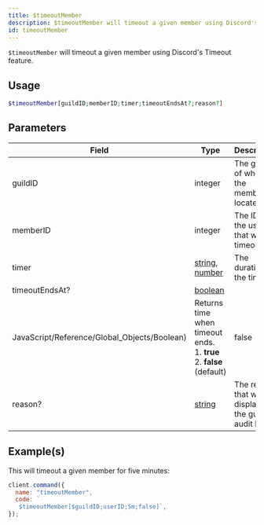 ```yaml
---
title: $timeoutMember
description: $timeoutMember will timeout a given member using Discord's Timeout feature.
id: timeoutMember
---
```


`$timeoutMember` will timeout a given member using Discord's Timeout feature.

## Usage

```php
$timeoutMember[guildID;memberID;timer;timeoutEndsAt?;reason?]
```

## Parameters

| Field                                        | Type                                                                                                                                                                                                 | Description                                                  | Required |
| -------------------------------------------- | ---------------------------------------------------------------------------------------------------------------------------------------------------------------------------------------------------- | ------------------------------------------------------------ | :------: |
| guildID                                      | integer                                                                                                                                                                                              | The guild ID of where the member is located in.              |   true   |
| memberID                                     | integer                                                                                                                                                                                              | The ID of the user that will be timeouted.                   |   true   |
| timer                                        | [string](https://developer.mozilla.org/en-US/docs/Web/JavaScript/Reference/Global_Objects/String), [number](https://developer.mozilla.org/en-US/docs/Web/JavaScript/Reference/Global_Objects/Number) | The duration of the timeout.                                 |   true   |
| timeoutEndsAt?                               | [boolean](https://developer.mozilla.org/en-US/docs/Web/JavaScript/Reference/Global_Objects/Boolean)                                                                                                  |
| JavaScript/Reference/Global_Objects/Boolean) | Returns time when timeout ends. <br /> 1. **true** <br /> 2. **false** (default)                                                                                                                     | false                                                        |
| reason?                                      | [string](https://developer.mozilla.org/en-US/docs/Web/JavaScript/Reference/Global_Objects/String)                                                                                                    | The reason that will be displayed in the guild's audit logs. |  false   |

## Example(s)

This will timeout a given member for five minutes:

```javascript
client.command({
  name: "timeoutMember",
  code: `
   $timeoutMember[$guildID;userID;5m;false]`,
});
```
